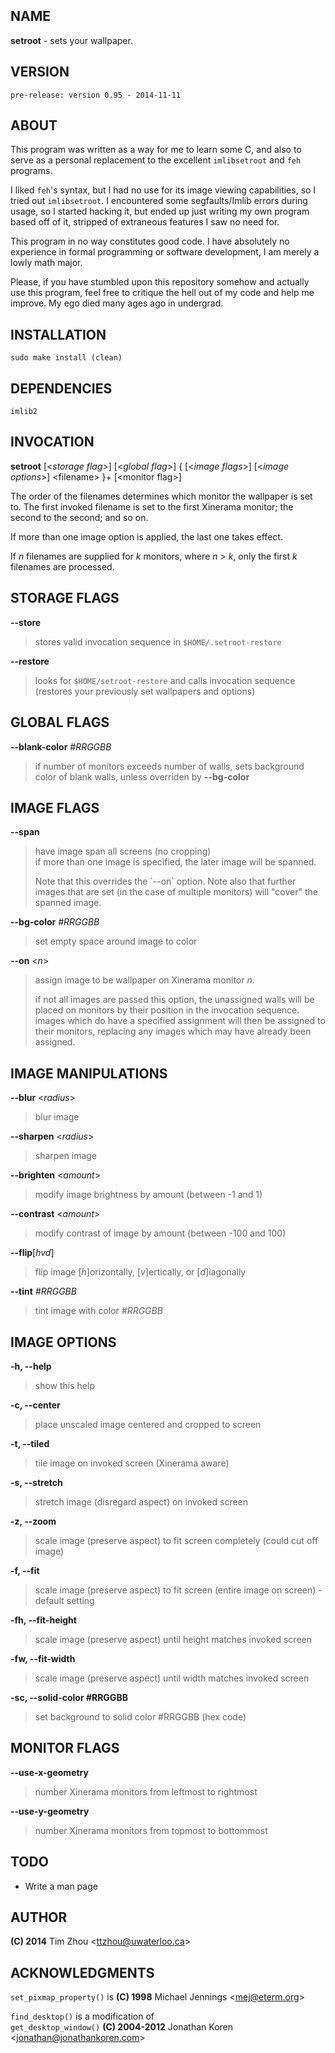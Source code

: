 NAME
----

**setroot** - sets your wallpaper.

VERSION
-------

`pre-release: version 0.95 - 2014-11-11`


ABOUT
-----

This program was written as a way for me to learn some C, and also to serve as a
personal replacement to the excellent `imlibsetroot` and `feh` programs.

I liked `feh`'s syntax, but I had no use for its image viewing capabilities, so I
tried out `imlibsetroot`. I encountered some segfaults/Imlib errors during
usage, so I started hacking it, but ended up just writing my own program based
off of it, stripped of extraneous features I saw no need for.

This program in no way constitutes good code. I have absolutely no experience in
formal programming or software development, I am merely a lowly math major.

Please, if you have stumbled upon this repository somehow and actually use this
program, feel free to critique the hell out of my code and help me improve. My
ego died many ages ago in undergrad.


INSTALLATION
------------

`sudo make install (clean)`


DEPENDENCIES
------------

`imlib2`


INVOCATION
----------

**setroot** [\<*storage flag*\>] [\<*global flag*\>] { [\<*image flags*\>] [\<*image options*\>] \<filename\> }+ [\<monitor flag\>]

The order of the filenames determines which monitor the wallpaper is set to. The
first invoked filename is set to the first Xinerama monitor; the second to the
second; and so on.

If more than one image option is applied, the last one takes effect.

If *n* filenames are supplied for *k* monitors, where *n* > *k*, only the first
*k* filenames are processed.


STORAGE FLAGS
-------------

**--store**
> stores valid invocation sequence in `$HOME/.setroot-restore`

**--restore**
> looks for `$HOME/setroot-restore` and calls invocation sequence <br/> (restores your previously set wallpapers and options)

GLOBAL FLAGS
------------

**--blank-color** *#RRGGBB*
> if number of monitors exceeds number of walls, sets background <br/> color of blank walls, unless overriden by **--bg-color**


IMAGE FLAGS
-----------

**--span**
> <p>have image span all screens (no cropping) <br/> if more than one image is specified, the later image will be spanned.</p><p>Note that this overrides the `--on` option. Note also that further images that are set (in the case of multiple monitors) will "cover" the spanned image.</p>

**--bg-color** *#RRGGBB*
> set empty space around image to color

**--on** \<*n*\>
> assign image to be wallpaper on Xinerama monitor *n*. <p>if not all images are passed this option, the unassigned walls will be placed on monitors by their position in the invocation sequence. images which do have a specified assignment will then be assigned to their monitors, replacing any images which may have already been assigned.</p>


IMAGE MANIPULATIONS
-------------------

**--blur** \<*radius*\>
> blur image

**--sharpen** \<*radius*\>
> sharpen image

**--brighten** \<*amount*\>
> modify image brightness by amount (between -1 and 1)

**--contrast** \<*amount*\>
> modify contrast of image by amount (between -100 and 100)

**--flip**[*hvd*]
> flip image [*h*]orizontally, [*v*]ertically, or [*d*]iagonally

**--tint** *#RRGGBB*
> tint image with color *#RRGGBB*


IMAGE OPTIONS
-------------

**-h, --help**
> show this help

**-c, --center**
> place unscaled image centered and cropped to screen

**-t, --tiled**
> tile image on invoked screen (Xinerama aware)

**-s, --stretch**
> stretch image (disregard aspect) on invoked screen

**-z, --zoom**
> scale image (preserve aspect) to fit screen completely (could cut off image)

**-f, --fit**
> scale image (preserve aspect) to fit screen (entire image on screen) - default setting

**-fh, --fit-height**
> scale image (preserve aspect) until height matches invoked screen

**-fw, --fit-width**
> scale image (preserve aspect) until width matches invoked screen

**-sc, --solid-color #RRGGBB**
> set background to solid color #RRGGBB (hex code)


MONITOR FLAGS
-------------

**--use-x-geometry**
> number Xinerama monitors from leftmost to rightmost

**--use-y-geometry**
> number Xinerama monitors from topmost to bottommost


TODO
----

+ Write a man page

AUTHOR
------

**(C) 2014** Tim Zhou \<ttzhou@uwaterloo.ca\>


ACKNOWLEDGMENTS
---------------

`set_pixmap_property()` is **(C) 1998** Michael Jennings \<mej@eterm.org\>

`find_desktop()` is a modification of  
`get_desktop_window()` **(C) 2004-2012** Jonathan Koren \<jonathan@jonathankoren.com\>
